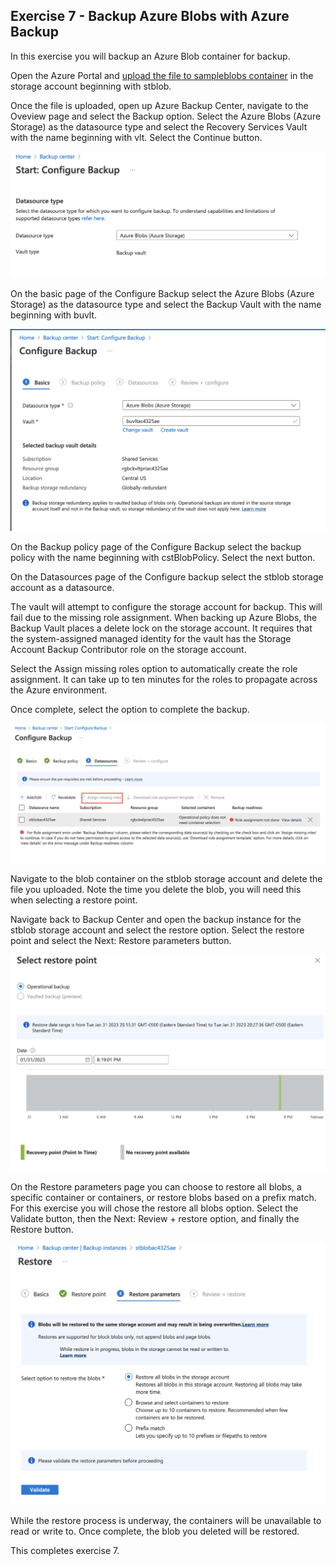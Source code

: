 ## Exercise 7 - Backup Azure Blobs with Azure Backup

In this exercise you will backup an Azure Blob container for backup.

Open the Azure Portal and [upload the file to sampleblobs container](https://learn.microsoft.com/en-us/azure/storage/blobs/storage-quickstart-blobs-portal) in the storage account beginning with stblob.

Once the file is uploaded, open up Azure Backup Center, navigate to the Oveview page and select the Backup option. Select the Azure Blobs (Azure Storage) as the datasource type and select the Recovery Services Vault with the name beginning with vlt. Select the Continue button.

![Start: Configure Backup](../images/exercise7-image1.png)

On the basic page of the Configure Backup select the Azure Blobs (Azure Storage) as the datasource type and select the Backup Vault with the name beginning with buvlt.

![Configure Backup - Basic](../images/exercise7-image2.png)

On the Backup policy page of the Configure Backup select the backup policy with the name beginning with cstBlobPolicy. Select the next button.

On the Datasources page of the Configure backup select the stblob storage account as a datasource. 

The vault will attempt to configure the storage account for backup. This will fail due to the missing role assignment. When backing up Azure Blobs, the Backup Vault places a delete lock on the storage account. It requires that the system-assigned managed identity for the vault has the Storage Account Backup Contributor role on the storage account.

Select the Assign missing roles option to automatically create the role assignment. It can take up to ten minutes for the roles to propagate across the Azure environment.

Once complete, select the option to complete the backup.

![Configure Backup - Datasources](../images/exercise7-image3.png)

Navigate to the blob container on the stblob storage account and delete the file you uploaded. Note the time you delete the blob, you will need this when selecting a restore point.

Navigate back to Backup Center and open the backup instance for the stblob storage account and select the restore option. Select the restore point and select the Next: Restore parameters button.

![Select Restore Point](../images/exercise7-image4.png)

On the Restore parameters page you can choose to restore all blobs, a specific container or containers, or restore blobs based on a prefix match. For this exercise you will chose the restore all blobs option. Select the Validate button, then the Next: Review + restore option, and finally the Restore button.

![Select Restore Option](../images/exercise7-image5.png)

While the restore process is underway, the containers will be unavailable to read or write to. Once complete, the blob you deleted will be restored.

This completes exercise 7.